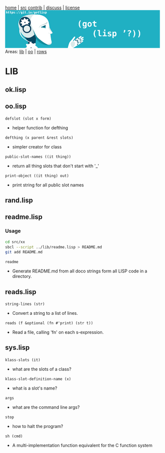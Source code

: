 

[home](http://git.io/gotlisp) | [src](http://github.com/timm/lisp) [contrib](https://github.com/timm/lisp/blob/master/CONTRIBUTING.md) | [discuss](https://github.com/timm/lisp/issues) | [license](https://github.com/timm/lisp/blob/master/LICENSE)<br>
<a href="https://git.io/gotlisp"><img src="https://raw.githubusercontent.com/timm/lisp/master/etc/img/gotlisp.png"></a><br>
Areas: [lib](https://github.com/timm/lisp/tree/master/src/lib) | 
[oo](https://github.com/timm/lisp/tree/master/src/oo)  | 
[rows](https://github.com/timm/lisp/tree/master/src/rows)   

# LIB




## ok.lisp



## oo.lisp


`defslot (slot x form)`

-   helper function for defthing

`defthing (x parent &rest slots)`

-   simpler creator for class

`public-slot-names ((it thing))`

-   return all thing slots that don't start with '_'

`print-object ((it thing) out)`

-   print string for all public slot names


## rand.lisp



## readme.lisp




### Usage

```bash
cd src/xx
sbcl --script ../lib/readme.lisp > README.md
git add README.md
```




`readme `

-   Generate README.md from all doco strings
   form all LISP code in a directory.


## reads.lisp


`string-lines (str)`

-   Convert a string to a list of lines.

`reads (f &optional (fn #'print) (str t))`

-   Read  a file, calling 'fn' on each s-expression.


## sys.lisp


`klass-slots (it)`

-   what are the slots of a class?

`klass-slot-definition-name (x)`

-   what is a slot's name?

`args `

-   what are the command line args?

`stop `

-   how to halt the program?

`sh (cmd)`

-   A multi-implementation function equivalent for the C function system
